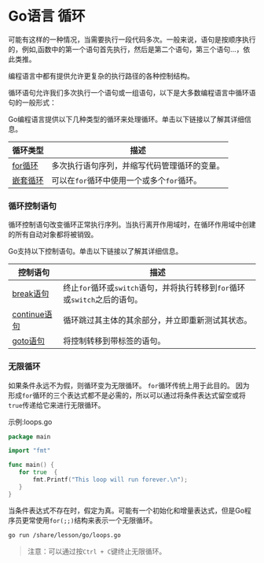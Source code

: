 # Go语言 循环

可能有这样的一种情况，当需要执行一段代码多次。一般来说，语句是按顺序执行的，例如,函数中的第一个语句首先执行，然后是第二个语句，第三个语句…，依此类推。

编程语言中都有提供允许更复杂的执行路径的各种控制结构。

循环语句允许我们多次执行一个语句或一组语句，以下是大多数编程语言中循环语句的一般形式：

Go编程语言提供以下几种类型的循环来处理循环。单击以下链接以了解其详细信息。

| 循环类型                          | 描述                                         |
| --------------------------------- | -------------------------------------------- |
| [for循环](./loop-for.html)        | 多次执行语句序列，并缩写代码管理循环的变量。 |
| [嵌套循环](./loop-fornested.html) | 可以在`for`循环中使用一个或多个`for`循环。   |

### 循环控制语句

循环控制语句改变循环正常执行序列。当执行离开作用域时，在循环作用域中创建的所有自动对象都将被销毁。

Go支持以下控制语句。单击以下链接以了解其详细信息。

| 控制语句                                      | 描述                                                         |
| --------------------------------------------- | ------------------------------------------------------------ |
| [break语句](./loopcontrol-break.html)         | 终止`for`循环或`switch`语句，并将执行转移到`for`循环或`switch`之后的语句。 |
| [continue语句]((./loopcontrol-continue.html)) | 循环跳过其主体的其余部分，并立即重新测试其状态。             |
| [goto语句](./loopcontrol-goto.html)           | 将控制转移到带标签的语句。                                   |

### 无限循环

如果条件永远不为假，则循环变为无限循环。 `for`循环传统上用于此目的。 因为形成`for`循环的三个表达式都不是必需的，所以可以通过将条件表达式留空或将`true`传递给它来进行无限循环。

示例:loops.go

```go
package main

import "fmt"

func main() {
   for true  {
       fmt.Printf("This loop will run forever.\n");
   }
}
```

当条件表达式不存在时，假定为真。可能有一个初始化和增量表达式，但是Go程序员更常使用`for(;;)`结构来表示一个无限循环。

```bash
go run /share/lesson/go/loops.go
```

> 注意：可以通过按`Ctrl + C`键终止无限循环。


